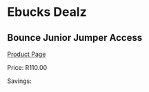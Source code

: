 
# Ebucks Dealz
## Bounce Junior Jumper Access
[Product Page](https://www.ebucks.com/web/shop/productSelected.do?prodId=1139560535&catId=227677169)

Price: R110.00

Savings: 


	
